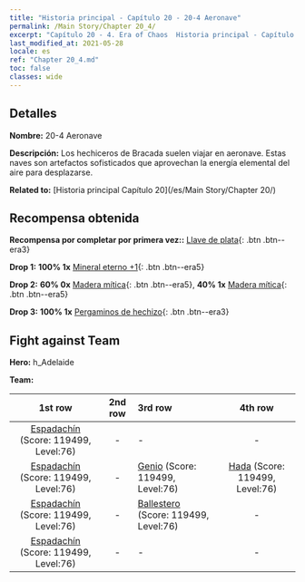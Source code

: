 ```yaml
---
title: "Historia principal - Capítulo 20 - 20-4 Aeronave"
permalink: /Main Story/Chapter 20_4/
excerpt: "Capítulo 20 - 4. Era of Chaos  Historia principal - Capítulo 20_4. 20-4 Aeronave"
last_modified_at: 2021-05-28
locale: es
ref: "Chapter 20_4.md"
toc: false
classes: wide
---
```


## Detalles

 **Nombre:** 20-4 Aeronave

 **Descripción:** Los hechiceros de Bracada suelen viajar en aeronave. Estas naves son artefactos sofisticados que aprovechan la energía elemental del aire para desplazarse.

 **Related to:** [Historia principal Capítulo 20](/es/Main Story/Chapter 20/)

## Recompensa obtenida

 **Recompensa por completar por primera vez::** [Llave de plata](/ItemsES/con_693/){: .btn .btn--era3}

 **Drop 1:** **100% 1x** [Mineral eterno +1](/ItemsES/mat_68/){: .btn .btn--era5}

 **Drop 2:** **60% 0x** [Madera mítica](/ItemsES/mat_62/){: .btn .btn--era5}, **40% 1x** [Madera mítica](/ItemsES/mat_62/){: .btn .btn--era5}

 **Drop 3:** **100% 1x** [Pergaminos de hechizo](/ItemsES/con_694/){: .btn .btn--era3}


## Fight against Team
 **Hero:** h_Adelaide

 **Team:**


  | 1st row | 2nd row | 3rd row | 4th row |
  |:----:|:----:|:----|:----:|
  | [Espadachín](/es/units/Swordsman/) (Score: 119499, Level:76)  | - | - | - |
  | [Espadachín](/es/units/Swordsman/) (Score: 119499, Level:76)  | - | [Genio](/es/units/Genie/) (Score: 119499, Level:76)  | [Hada](/es/units/Sprite/) (Score: 119499, Level:76)  |
  | [Espadachín](/es/units/Swordsman/) (Score: 119499, Level:76)  | - | [Ballestero](/es/units/Marksman/) (Score: 119499, Level:76)  | - |
  | [Espadachín](/es/units/Swordsman/) (Score: 119499, Level:76)  | - | - | - |


